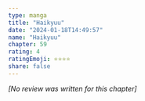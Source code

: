 ```yaml
---
type: manga
title: "Haikyuu"
date: "2024-01-18T14:49:57"
name: "Haikyuu"
chapter: 59
rating: 4
ratingEmoji: ⭐️⭐️⭐️⭐️
share: false
---
```


*[No review was written for this chapter]*
